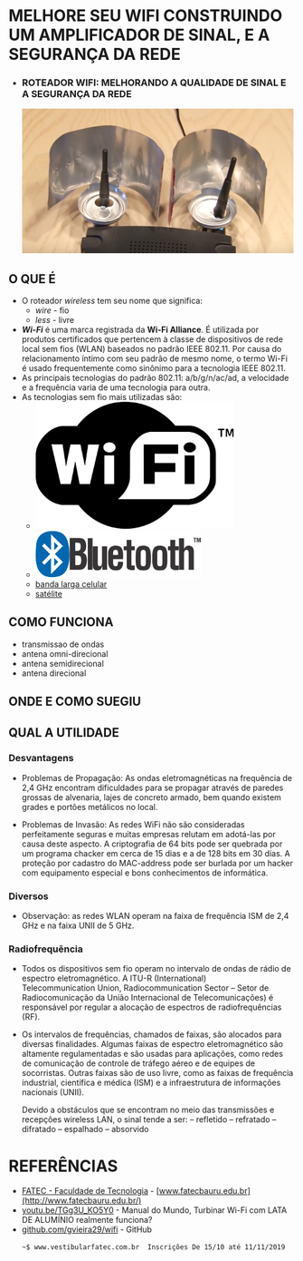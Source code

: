 # MELHORE SEU WIFI CONSTRUINDO UM AMPLIFICADOR DE SINAL, E A SEGURANÇA DA REDE
- ### ROTEADOR WIFI: MELHORANDO A QUALIDADE DE SINAL E A SEGURANÇA DA REDE
  ![](https://raw.githubusercontent.com/gvieira29/wifi/master/_images/e7d8722cee2152652ca87b1b36bcae58.png)

## O QUE É

  - O roteador *wireless* tem seu nome que significa:
    - *wire* - fio
    - *less* - livre
  - ***Wi-Fi*** é uma marca registrada da **Wi-Fi Alliance**. É utilizada por produtos certificados que pertencem à classe de dispositivos de rede local sem fios (WLAN) baseados no padrão IEEE 802.11. Por causa do relacionamento íntimo com seu padrão de mesmo nome, o termo Wi-Fi é usado frequentemente como sinônimo para a tecnologia IEEE 802.11.  
  - As principais tecnologias do padrão 802.11: a/b/g/n/ac/ad, a velocidade e a frequência varia de uma tecnologia para outra.  
  - As tecnologias sem fio mais utilizadas são:
    - ![wifi](https://raw.githubusercontent.com/gvieira29/wifi/master/_images/usadas/wifi.png)
    - ![bluetooth](https://raw.githubusercontent.com/gvieira29/wifi/master/_images/usadas/bt.png)
    - [banda larga celular]()
    - [satélite]()

## COMO FUNCIONA

 - transmissao de ondas
 - antena omni-direcional
 - antena semidirecional
 - antena direcional

## ONDE E COMO SUEGIU

## QUAL A UTILIDADE

### Desvantagens

- Problemas de Propagação: As ondas eletromagnéticas na frequência de 2,4 GHz
  encontram dificuldades para se propagar através de paredes
  grossas de alvenaria, lajes de concreto armado, bem quando
  existem grades e portões metálicos no local.

- Problemas de Invasão: As redes WiFi não são consideradas perfeitamente seguras e
  muitas empresas relutam em adotá-las por causa deste
  aspecto.
  A criptografia de 64 bits pode ser quebrada por um programa
  chacker em cerca de 15 dias e a de 128 bits em 30 dias.
  A proteção por cadastro do MAC-address pode ser burlada
  por um hacker com equipamento especial e bons
  conhecimentos de informática.

### Diversos

- Observação: as redes WLAN operam na faixa de frequência
  ISM de 2,4 GHz e na faixa UNII de 5 GHz.

### Radiofrequẽncia

- Todos os dispositivos sem fio operam no intervalo de ondas de rádio de espectro eletromagnético. A ITU-R (International)     
  Telecommunication Union, Radiocommunication Sector – Setor de Radiocomunicação da União Internacional de Telecomunicações) é    
  responsável por regular a alocação de espectros de radiofrequências (RF).

- Os intervalos de frequências, chamados de faixas, são alocados para diversas finalidades. Algumas faixas de espectro
  eletromagnético são altamente regulamentadas e são usadas para aplicações, como redes de comunicação de controle de tráfego 
  aéreo e de equipes de socorristas. Outras faixas são de uso livre, como as faixas de frequência industrial, científica e médica 
  (ISM) e a infraestrutura de informações nacionais (UNII).

  Devido a obstáculos que se encontram no meio das transmissões
e recepções wireless LAN, o sinal tende a ser:
– refletido
– refratado
– difratado
– espalhado
– absorvido

# REFERÊNCIAS
  - [FATEC - Faculdade de Tecnologia](http://www.fatecbauru.edu.br/) - [www.fatecbauru.edu.br](http://www.fatecbauru.edu.br/) 
  - [youtu.be/TGg3U_KO5Y0](https://youtu.be/TGg3U_KO5Y0) - Manual do Mundo, Turbinar Wi-Fi com LATA DE ALUMÍNIO realmente funciona?
  - [github.com/gvieira29/wifi](https://github.com/gvieira29/wifi) - GitHub  
    ```
    ~$ www.vestibularfatec.com.br  Inscrições De 15/10 até 11/11/2019
    ```